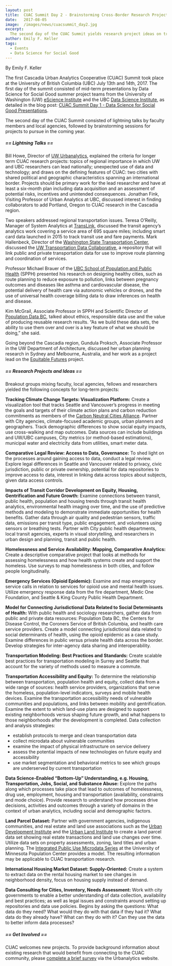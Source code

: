 ```yaml
---
layout: post
title:  CUAC Summit Day 2 - Brainstorming Cross-Border Research Projects
date:   2017-08-05
image:  /images/news/cuacsummit_day2.jpg
excerpt:
  The second day of the CUAC Summit yields research project ideas on transportation, public health, housing and urban planning.
author: Emily F. Keller
tags:
  - Events
  - Data Science for Social Good
---
```


By Emily F. Keller
 
The first Cascadia Urban Analytics Cooperative (CUAC) Summit took place at the University of British Columbia (UBC) July 13th and 14th, 2017. The first day of the summit consisted of mid-term presentations by Data Science for Social Good summer project teams from the University of Washington (UW) [eScience Institute](http://escience.washington.edu/) and the UBC [Data Science Institute](https://dsi.ubc.ca/), as detailed in the blog post: [CUAC Summit Day 1 - Data Science for Social Good Presentations](http://cascadiadata.org/news/2017/07/30/cuac-summit.html).

The second day of the CUAC Summit consisted of lightning talks by faculty members and local agencies, followed by brainstorming sessions for projects to pursue in the coming year. 

##### == Lightning Talks ==

Bill Howe, Director of [UW Urbanalytics](http://urbanalytics.uw.edu/), explained the criteria for longer term CUAC research projects: topics of regional importance in which UW and UBC researchers can lead nationally; unexpected use of data and technology; and draws on the defining features of CUAC: two cities with shared political and geographic characteristics spanning an international border. Projects should be primary work for the lead researcher and have at least a six-month plan including data acquisition and an assessment of potential risks, incentives and unintended consequences. Jonathan Fink, Visiting Professor of Urban Analytics at UBC, discussed interest in finding collaborators to add Portland, Oregon to CUAC research in the Cascadia region.

Two speakers addressed regional transportation issues. Teresa O’Reilly, Manager of System Analytics at [TransLink](https://www.translink.ca/), discussed the transit agency’s analytics work covering a service area of 695 square miles; including smart card data launched in 2015 to track transit use and fare payments. Mark Hallenbeck, Director of the [Washington State Transportation Center](http://depts.washington.edu/trac/), discussed the [UW Transportation Data Collaborative](https://www.uwtdc.org/), a repository that will link public and private transportation data for use to improve route planning and coordination of services.

Professor Michael Brauer of the [UBC School of Population and Public Health](http://www.spph.ubc.ca/) (SPPH) presented his research on designing healthy cities, such as route planning to reduce exposure to pollution, links between pregnancy outcomes and diseases like asthma and cardiovascular disease, the potential delivery of health care via autonomic vehicles or drones, and the use of universal health coverage billing data to draw inferences on health and disease.

Kim McGrail, Associate Professor in SPPH and Scientific Director of [Population Data BC](https://www.popdata.bc.ca/), talked about ethics, responsible data use and the value of producing reusable research results. “As we build these data sets, the ability to use them over and over is a key feature of what we should be doing,” she said.

Going beyond the Cascadia region, Gundula Proksch, Associate Professor in the UW Department of Architecture, discussed her urban planning research in Sydney and Melbourne, Australia, and her work as a project lead on the [Equitable Futures](http://localhost:4000/#projects) project. 

##### == Research Projects and Ideas ==

Breakout groups mixing faculty, local agencies, fellows and researchers yielded the following concepts for long-term projects:

<b>Tracking Climate Change Targets: Visualization Platform:</b>
Create a visualization tool that tracks Seattle and Vancouver’s progress in meeting the goals and targets of their climate action plans and carbon reduction commitments as members of the [Carbon Neutral Cities Alliance]( https://www.usdn.org/public/page/13/CNCA). Partner with City agencies, climate-focused academic groups, urban planners and geographers. Track demographic differences to show social equity impacts, use cross-walking and map outcomes. Data sources can include buildings and UW/UBC campuses, City metrics (or method-based estimations), municipal water and electricity data from utilities, smart meter data.

<b>Comparative Legal Review: Access to Data, Governance:</b>
To shed light on the processes around gaining access to data, conduct a legal review. Explore legal differences in Seattle and Vancouver related to privacy, civic jurisdiction, public or private ownership, potential for data repositories to improve access to data, interest in linking data across topics about subjects, given data access controls. 

<b>Impacts of Transit Corridor Development on Equity, Housing, Gentrification and Future Growth:</b>
Examine connections between transit, public health, population and housing trends through transit health analytics, environmental health imaging over time, and the use of predictive methods and modeling to demonstrate immediate opportunities for health benefits. Gather data through air quality and pedestrian sensors, traffic data, emissions per transit type, public engagement, and volunteers using sensors or breathing tests. Partner with City public health departments, local transit agencies, experts in visual storytelling, and researchers in urban design and planning, transit and public health.

<b>Homelessness and Service Availability: Mapping, Comparative Analytics:</b>
Create a descriptive comparative project that looks at methods for assessing homelessness and how health systems create and support the homeless. Use surveys to map homelessness in both cities, and follow people longitudinally. 

<b>Emergency Services (Opioid Epidemic):</b>
Examine and map emergency service calls in relation to services for opioid use and mental health issues. Utilize emergency response data from the fire department, Medic One Foundation, and Seattle & King County Public Health Department. 

<b>Model for Connecting Jurisdictional Data Related to Social Determinants of Health:</b> 
With public health and sociology researchers, gather data from public and private data resources: Population Data BC, the Centers for Disease Control, the Coroners Service of British Columbia, and health care service providers. Create a model connecting jurisdictional data related to social determinants of health, using the opioid epidemic as a case study. Examine differences in public versus private health data across the border. Develop strategies for inter-agency data sharing and interoperability.

<b>Transportation Modeling: Best Practices and Standards:</b>
Create scalable best practices for transportation modeling in Surrey and Seattle that account for the variety of methods used to measure a commute.

<b>Transportation Accessibility and Equity:</b>
To determine the relationship between transportation, population health and equity, collect data from a wide range of sources: health service providers, organizations that serve the homeless, population-level indicators, surveys and mobile health devices. Examine the transportation accessibility needs of vulnerable communities and populations, and links between mobility and gentrification. Examine the extent to which land-use plans are designed to support existing neighborhoods versus shaping future growth, and what happens to those neighborhoods after the development is completed.
Data collection and analysis strategies:
* establish protocols to merge and clean transportation data
* collect microdata about vulnerable communities
* examine the impact of physical infrastructure on service delivery
* assess the potential impacts of new technologies on future equity and accessibility
* use market segmentation and behavioral metrics to see which groups are underserved by current transportation

<b>Data Science-Enabled “Bottom-Up” Understanding, e.g. Housing, Transportation, Jobs, Social, and Substance Abuse:</b>
Explore the paths along which processes take place that lead to outcomes of homelessness, drug use, employment, housing and transportation (availability, constraints and mode choice). Provide research to understand how processes drive decisions, activities and outcomes through a variety of domains in the context of urban analytics, including social and demographic factors.

<b>Land Parcel Dataset:</b>
Partner with government agencies, indigenous communities, and real estate and land use associations such as the [Urban Development Institute]( http://udi.bc.ca/) and the [Urban Land Institute](https://uli.org/) to create a land parcel data set showing real estate transactions and land use changes over time. Utilize data sets on property assessments, zoning, land titles and urban planning. The [Integrated Public Use Microdata Series](https://www.ipums.org/) at the University of Minnesota Population Center provides a model. The resulting information may be applicable to CUAC transportation research.

<b>International Housing Market Dataset: Supply-Oriented:</b>
Create a system to extract data on the rental housing market to see changes in neighborhood density, focus on housing supply instead of demand.

<b>Data Consulting for Cities, Inventory, Needs Assessment:</b>
Work with city governments to enable a better understanding of data collection, availability and best practices; as well as legal issues and constraints around setting up repositories and data use policies. Begins by asking the questions:
What data do they need? What would they do with that data if they had it?
What data do they already have? What can they do with it? Can they use the data to better inform data processes?

##### == Get Involved ==

CUAC welcomes new projects. To provide background information about existing research that would benefit from connecting to the CUAC community, please [complete a brief survey](http://urbanalytics.uw.edu/#about) via the Urbanalytics website. 